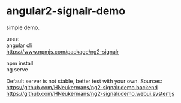 # angular2-signalr-demo
simple demo.

uses:<br />
angular cli<br />
https://www.npmjs.com/package/ng2-signalr

npm install<br />
ng serve

Default server is not stable, better test with your own. Sources:<br />
https://github.com/HNeukermans/ng2-signalr.demo.backend<br />
https://github.com/HNeukermans/ng2-signalr.demo.webui.systemjs<br />
